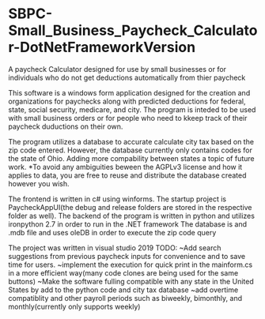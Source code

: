 # SBPC-Small_Business_Paycheck_Calculator-DotNetFrameworkVersion
A paycheck Calculator designed for use by small businesses or for individuals who do not get deductions automatically from thier paycheck

This software is a windows form application designed for the creation and organizations for paychecks along with predicted deductions for
federal, state, social security, medicare, and city. The program is inteded to be used with small business orders or for people who need to
kkeep track of their paycheck duductions on their own.

The program utilizes a database to accurate calculate city tax based on the zip code entered. However, the database currently only contains 
codes for the state of Ohio. Adding more compability between states a topic of future work. 
*To avoid any ambiguities beween the AGPLv3 license and how it applies to data, you are free to reuse and distribute the database created 
however you wish.

The frontend is written in c# using winforms. The startup project is PaycheckAppUI(the debug and release folders are stored in the respective
folder as well).
The backend of the program is written in python and utilizes ironpython 2.7 in order to run in the .NET framework
The database is and .mdb file and uses oleDB in order to execute the zip code query

The project was written in visual studio 2019
TODO:
~Add search suggestions from previous paycheck inputs for convenience and to save time for users.
~implement the execution for quick print in the mainform.cs in a more efficient way(many code clones are being used for the same buttons)
~Make the software fulling compatible with any state in the United States by add to the python code and city tax database
~add overtime compatiblity and other payroll periods such as biweekly, bimonthly, and monthly(currently only supports weekly)

